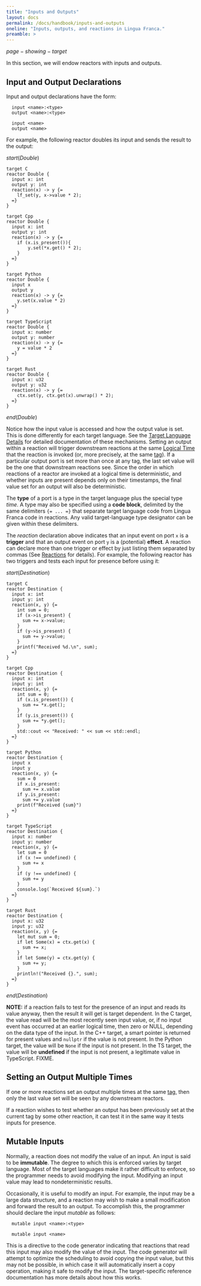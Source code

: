 ```yaml
---
title: "Inputs and Outputs"
layout: docs
permalink: /docs/handbook/inputs-and-outputs
oneline: "Inputs, outputs, and reactions in Lingua Franca."
preamble: >
---
```


$page-showing-target$

In this section, we will endow reactors with inputs and outputs.

## Input and Output Declarations

Input and output declarations have the form:

<div class="lf-c lf-ts lf-rs lf-cpp">

```lf
  input <name>:<type>
  output <name>:<type>
```

</div>
<div class="lf-py">

```lf
  input <name>
  output <name>
```

</div>

For example, the following reactor doubles its input and sends the result to the output:

$start(Double)$

```lf-c
target C
reactor Double {
  input x: int
  output y: int
  reaction(x) -> y {=
    lf_set(y, x->value * 2);
  =}
}
```

```lf-cpp
target Cpp
reactor Double {
  input x: int
  output y: int
  reaction(x) -> y {=
    if (x.is_present()){
        y.set(*x.get() * 2);
    }
  =}
}
```

```lf-py
target Python
reactor Double {
  input x
  output y
  reaction(x) -> y {=
    y.set(x.value * 2)
  =}
}
```

```lf-ts
target TypeScript
reactor Double {
  input x: number
  output y: number
  reaction(x) -> y {=
    y = value * 2
  =}
}
```

```lf-rs
target Rust
reactor Double {
  input x: u32
  output y: u32
  reaction(x) -> y {=
    ctx.set(y, ctx.get(x).unwrap() * 2);
  =}
}
```

$end(Double)$

Notice how the input value is accessed and how the output value is set. This is done differently for each target language. See the [Target Language Details](/docs/handbook/target-language-details) for detailed documentation of these mechanisms.
Setting an output within a reaction will trigger downstream reactions at the same [Logical Time](/docs/handbook/time-and-timers#logical-time) that the reaction is invoked (or, more precisely, at the same [tag](/docs/handbook/superdense-time#tag-vs-time)). If a particular output port is set more than once at any tag, the last set value will be the one that downstream reactions see. Since the order in which reactions of a reactor are invoked at a logical time is deterministic, and whether inputs are present depends only on their timestamps, the final value set for an output will also be deterministic.

<div class="lf-c lf-cpp lf-ts lf-rs">

The **type** of a port is a type in the target language plus the special type $time$. A type may also be specified using a **code block**, delimited by the same delimiters `{= ... =}` that separate target language code from Lingua Franca code in reactions. Any valid target-language type designator can be given within these delimiters.

</div>

The $reaction$ declaration above indicates that an input event on port `x` is a **trigger** and that an output event on port `y` is a (potential) **effect**. A reaction can declare more than one trigger or effect by just listing them separated by commas (See [Reactions](/docs/handbook/reactions) for details). For example, the following reactor has two triggers and tests each input for presence before using it:

$start(Destination)$

```lf-c
target C
reactor Destination {
  input x: int
  input y: int
  reaction(x, y) {=
    int sum = 0;
    if (x->is_present) {
      sum += x->value;
    }
    if (y->is_present) {
      sum += y->value;
    }
    printf("Received %d.\n", sum);
  =}
}
```

```lf-cpp
target Cpp
reactor Destination {
  input x: int
  input y: int
  reaction(x, y) {=
    int sum = 0;
    if (x.is_present()) {
      sum += *x.get();
    }
    if (y.is_present()) {
      sum += *y.get();
    }
    std::cout << "Received: " << sum << std::endl;
  =}
}
```

```lf-py
target Python
reactor Destination {
  input x
  input y
  reaction(x, y) {=
    sum = 0
    if x.is_present:
      sum += x.value
    if y.is_present:
      sum += y.value
    print(f"Received {sum}")
  =}
}
```

```lf-ts
target TypeScript
reactor Destination {
  input x: number
  input y: number
  reaction(x, y) {=
    let sum = 0
    if (x !== undefined) {
      sum += x
    }
    if (y !== undefined) {
      sum += y
    }
    console.log(`Received ${sum}.`)
  =}
}
```

```lf-rs
target Rust
reactor Destination {
  input x: u32
  input y: u32
  reaction(x, y) {=
    let mut sum = 0;
    if let Some(x) = ctx.get(x) {
      sum += x;
    }
    if let Some(y) = ctx.get(y) {
      sum += y;
    }
    println!("Received {}.", sum);
  =}
}
```

$end(Destination)$

**NOTE:** if a reaction fails to test for the presence of an input and reads its value anyway, then the result it will get is target dependent.
<span class="lf-c">In the C target, the value read will be the most recently seen input value, or, if no input event has occurred at an earlier logical time, then zero or NULL, depending on the data type of the input.</span>
<span class="lf-cpp">In the C++ target, a smart pointer is returned for present values and `nullptr` if the value is not present.</span>
<span class="lf-py">In the Python target, the value will be `None` if the input is not present.</span>
<span class="lf-ts">In the TS target, the value will be **undefined** if the input is not present, a legitimate value in TypeScript.</span>
<span class="lf-rs warning">FIXME.</span>

## Setting an Output Multiple Times

If one or more reactions set an output multiple times at the same [tag](/docs/handbook/superdense-time#tag-vs-time), then only the last value set will be seen by any downstream reactors.

If a reaction wishes to test whether an output has been previously set at the current tag by some other reaction, it can test it in the same way it tests inputs for presence.

## Mutable Inputs

Normally, a reaction does not modify the value of an input. An input is said to be **immutable**. The degree to which this is enforced varies by target language. Most of the target languages make it rather difficult to enforce, so the programmer needs to avoid modifying the input. Modifying an input value may lead to nondeterministic results.

Occasionally, it is useful to modify an input. For example, the input may be a large data structure, and a reaction may wish to make a small modification and forward the result to an output. To accomplish this, the programmer should declare the input $mutable$ as follows:

<div class="lf-c lf-cpp lf-ts lf-rs">

```lf
  mutable input <name>:<type>
```

</div>

<div class="lf-py">

```lf
  mutable input <name>
```

</div>

This is a directive to the code generator indicating that reactions that read this input may also modify the value of the input. The code generator will attempt to optimize the scheduling to avoid copying the input value, but this may not be possible, in which case it will automatically insert a copy operation, making it safe to modify the input. The target-specific reference documentation has more details about how this works.
